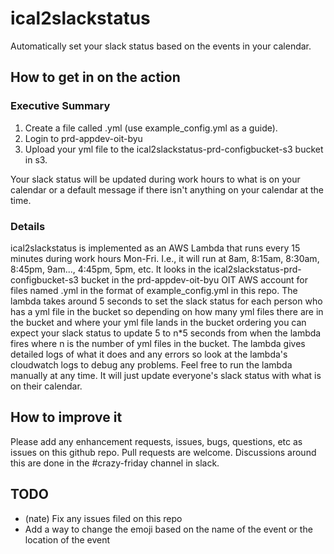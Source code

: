 # ical2slackstatus
Automatically set your slack status based on the events in your calendar.

## How to get in on the action
### Executive Summary
1. Create a file called <your net id>.yml (use example_config.yml as a guide).
2. Login to prd-appdev-oit-byu
3. Upload your yml file to the ical2slackstatus-prd-configbucket-s3 bucket in s3.

Your slack status will be updated during work hours to what is on
your calendar or a default message if there isn't anything on your calendar at
the time.

### Details
ical2slackstatus is implemented as an AWS Lambda that runs every 15 minutes
during work hours Mon-Fri.  I.e., it will run at 8am, 8:15am, 8:30am, 8:45pm,
9am..., 4:45pm, 5pm, etc.  It looks in the ical2slackstatus-prd-configbucket-s3
bucket in the prd-appdev-oit-byu OIT AWS account for files named
<your net id>.yml in the format of example_config.yml in this repo.
The lambda takes around 5 seconds to set the slack status for each person who
has a yml file in the bucket so depending on how many yml files there are in the
bucket and where your yml file lands in the bucket ordering you can expect your
slack status to update 5 to n*5 seconds from when the lambda fires where n is
the number of yml files in the bucket. The lambda gives detailed logs of what it does
and any errors so look at the lambda's cloudwatch logs to debug any problems.
Feel free to run the lambda manually at any time.  It will just update everyone's
slack status with what is on their calendar.

## How to improve it
Please add any enhancement requests, issues, bugs, questions, etc as issues
on this github repo.  Pull requests are welcome.
Discussions around this are done in the #crazy-friday channel in slack.

## TODO
* (nate) Fix any issues filed on this repo
* Add a way to change the emoji based on the name of the event or the location of the event

